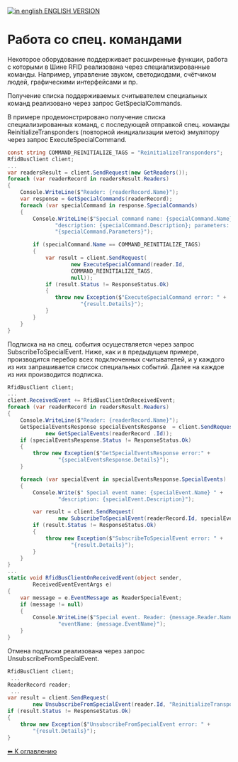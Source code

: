 [![in english](http://rfidcenter.ru/img/flag-uk.svg) ENGLISH VERSION](README_EN.md)

Работа со спец. командами
=========================

Некоторое оборудование поддерживает расширенные функции, работа с которыми в Шине RFID реализована через специализированные команды. Например, управление звуком, светодиодами, счётчиком людей, графическими интерфейсами и пр.

Получение списка поддерживаемых считывателем специальных команд реализовано через запрос GetSpecialCommands.

В примере продемонстрировано получение списка специализированных команд, с последующей отправкой спец. команды ReinitializeTransponders (повторной инициализации меток) эмулятору через запрос ExecuteSpecialCommand.

```cs
const string COMMAND_REINITIALIZE_TAGS = "ReinitializeTransponders";
RfidBusClient client;
...
var readersResult = client.SendRequest(new GetReaders());
foreach (var readerRecord in readersResult.Readers)
{
    Console.WriteLine($"Reader: {readerRecord.Name}");
    var response = GetSpecialCommands(readerRecord);
    foreach (var specialCommand in response.SpecialCommands)
    {
        Console.WriteLine($"Special command name: {specialCommand.Name}; " +
               "description: {specialCommand.Description}; parameters: " +
               "{specialCommand.Parameters}");

        if (specialCommand.Name == COMMAND_REINITIALIZE_TAGS)
        {
            var result = client.SendRequest(
                    new ExecuteSpecialCommand(reader.Id,
                    COMMAND_REINITIALIZE_TAGS,
                    null));
            if (result.Status != ResponseStatus.Ok)
            {
               throw new Exception($"ExecuteSpecialCommand error: " +
                       "{result.Details}");
            }
        }
    }
}
```

Подписка на на спец. события осуществляется через запрос SubscribeToSpecialEvent. Ниже, как и в предыдущем примере, производится перебор всех подключенных считывателей, и у каждого из них запрашивается список специальных событий. Далее  на каждое из них производится подписка.

```cs
RfidBusClient client;
...
client.ReceivedEvent += RfidBusClientOnReceivedEvent;
foreach (var readerRecord in readersResult.Readers)
{
    Console.WriteLine($"Reader: {readerRecord.Name}");
    GetSpecialEventsResponse specialEventsResponse  = client.SendRequest(
            new GetSpecialEvents(readerRecord .Id));
    if (specialEventsResponse.Status != ResponseStatus.Ok)
    {
        throw new Exception($"GetSpecialEventsResponse error:" +
                "{specialEventsResponse.Details}");
    }

    foreach (var specialEvent in specialEventsResponse.SpecialEvents)
    {
        Console.Write($" Special event name: {specialEvent.Name} " +
                "description: {specialEvent.Description}");

        var result = client.SendRequest(
                new SubscribeToSpecialEvent(readerRecord.Id, specialEvent.Name));
        if (result.Status != ResponseStatus.Ok)
        {
            throw new Exception($"SubscribeToSpecialEvent error: " +
                    "{result.Details}");
        }
    }
}
...
static void RfidBusClientOnReceivedEvent(object sender,
        ReceivedEventEventArgs e)
{
    var message = e.EventMessage as ReaderSpecialEvent;
    if (message != null)
    {
        Console.WriteLine($"Special event. Reader: {message.Reader.Name};" +
                "eventName: {message.EventName}");
    }
}
```

Отмена подписки реализована через запрос UnsubscribeFromSpecialEvent.

```cs
RfidBusClient client;
 ...
ReaderRecord reader;
 ...
var result = client.SendRequest(
        new UnsubscribeFromSpecialEvent(reader.Id, "ReinitializeTransponders"));
if (result.Status != ResponseStatus.Ok)
{
    throw new Exception($"UnsubscribeFromSpecialEvent error: " +
        "{result.Details}");
}
```

[⬅ К оглавлению](../README.md)
